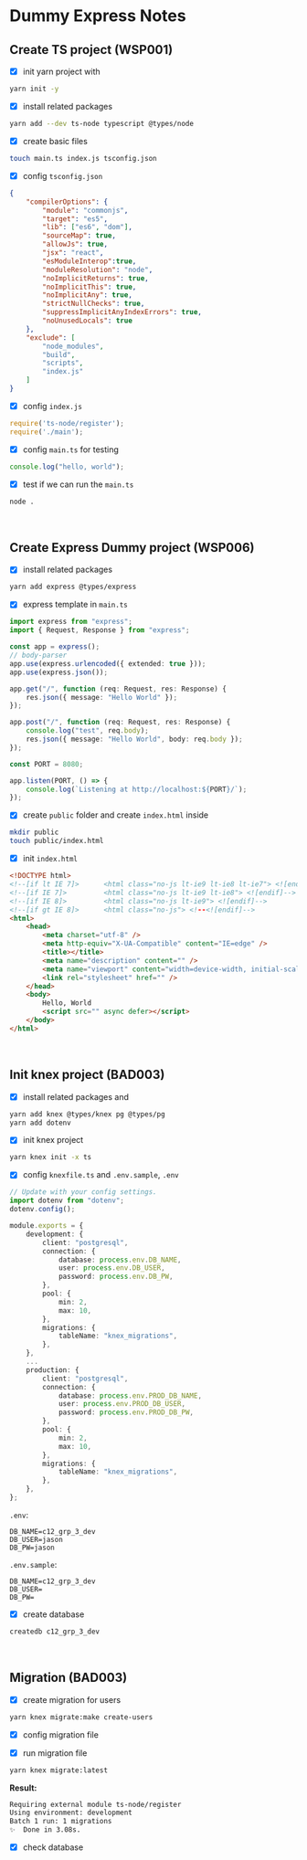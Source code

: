 # Dummy Express Notes

## Create TS project (WSP001)

-   [x] init yarn project with

```Bash
yarn init -y
```

-   [x] install related packages

```Bash
yarn add --dev ts-node typescript @types/node
```

-   [x] create basic files

```Bash
touch main.ts index.js tsconfig.json
```

-   [x] config `tsconfig.json`

```Json
{
    "compilerOptions": {
        "module": "commonjs",
        "target": "es5",
        "lib": ["es6", "dom"],
        "sourceMap": true,
        "allowJs": true,
        "jsx": "react",
        "esModuleInterop":true,
        "moduleResolution": "node",
        "noImplicitReturns": true,
        "noImplicitThis": true,
        "noImplicitAny": true,
        "strictNullChecks": true,
        "suppressImplicitAnyIndexErrors": true,
        "noUnusedLocals": true
    },
    "exclude": [
        "node_modules",
        "build",
        "scripts",
        "index.js"
    ]
}

```

-   [x] config `index.js`

```Javascript
require('ts-node/register');
require('./main');

```

-   [x] config `main.ts` for testing

```Typescript
console.log("hello, world");

```

-   [x] test if we can run the `main.ts`

```Bash
node .

```

&nbsp;

## Create Express Dummy project (WSP006)

-   [x] install related packages

```Bash
yarn add express @types/express
```

-   [x] express template in `main.ts`

```Typescript
import express from "express";
import { Request, Response } from "express";

const app = express();
// body-parser
app.use(express.urlencoded({ extended: true }));
app.use(express.json());

app.get("/", function (req: Request, res: Response) {
    res.json({ message: "Hello World" });
});

app.post("/", function (req: Request, res: Response) {
    console.log("test", req.body);
    res.json({ message: "Hello World", body: req.body });
});

const PORT = 8080;

app.listen(PORT, () => {
    console.log(`Listening at http://localhost:${PORT}/`);
});

```

-   [x] create `public` folder and create `index.html` inside

```Bash
mkdir public
touch public/index.html

```

-   [x] init `index.html`

```Html
<!DOCTYPE html>
<!--[if lt IE 7]>      <html class="no-js lt-ie9 lt-ie8 lt-ie7"> <![endif]-->
<!--[if IE 7]>         <html class="no-js lt-ie9 lt-ie8"> <![endif]-->
<!--[if IE 8]>         <html class="no-js lt-ie9"> <![endif]-->
<!--[if gt IE 8]>      <html class="no-js"> <!--<![endif]-->
<html>
    <head>
        <meta charset="utf-8" />
        <meta http-equiv="X-UA-Compatible" content="IE=edge" />
        <title></title>
        <meta name="description" content="" />
        <meta name="viewport" content="width=device-width, initial-scale=1" />
        <link rel="stylesheet" href="" />
    </head>
    <body>
        Hello, World
        <script src="" async defer></script>
    </body>
</html>

```

&nbsp;

## Init knex project (BAD003)

-   [x] install related packages and

```Bash
yarn add knex @types/knex pg @types/pg
yarn add dotenv

```

-   [x] init knex project

```Bash
yarn knex init -x ts
```

-   [x] config `knexfile.ts` and `.env.sample`, `.env`

```Typescript
// Update with your config settings.
import dotenv from "dotenv";
dotenv.config();

module.exports = {
    development: {
        client: "postgresql",
        connection: {
            database: process.env.DB_NAME,
            user: process.env.DB_USER,
            password: process.env.DB_PW,
        },
        pool: {
            min: 2,
            max: 10,
        },
        migrations: {
            tableName: "knex_migrations",
        },
    },
    ...
    production: {
        client: "postgresql",
        connection: {
            database: process.env.PROD_DB_NAME,
            user: process.env.PROD_DB_USER,
            password: process.env.PROD_DB_PW,
        },
        pool: {
            min: 2,
            max: 10,
        },
        migrations: {
            tableName: "knex_migrations",
        },
    },
};

```

`.env`:

```Text
DB_NAME=c12_grp_3_dev
DB_USER=jason
DB_PW=jason
```

`.env.sample`:

```Text
DB_NAME=c12_grp_3_dev
DB_USER=
DB_PW=
```

-   [x] create database

```Bash
createdb c12_grp_3_dev
```

&nbsp;

## Migration (BAD003)

-   [x] create migration for users

```Bash
yarn knex migrate:make create-users
```

-   [x] config migration file

-   [x] run migration file

```Bash
yarn knex migrate:latest
```

**Result:**

```Bash
Requiring external module ts-node/register
Using environment: development
Batch 1 run: 1 migrations
✨  Done in 3.08s.
```

-   [x] check database
